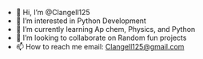- 👋 Hi, I’m @Clangell125
- 👀 I’m interested in Python Development
- 🌱 I’m currently learning Ap chem, Physics, and Python
- 💞️ I’m looking to collaborate on Random fun projects
- 📫 How to reach me email: Clangell125@gmail.com

<!---
Clangell125/Clangell125 is a ✨ special ✨ repository because its `README.md` (this file) appears on your GitHub profile.
You can click the Preview link to take a look at your changes.
--->
